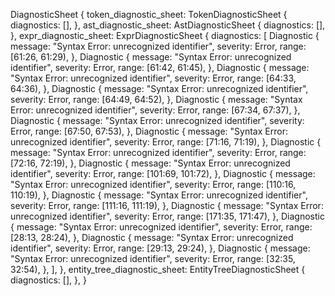 DiagnosticSheet {
    token_diagnostic_sheet: TokenDiagnosticSheet {
        diagnostics: [],
    },
    ast_diagnostic_sheet: AstDiagnosticSheet {
        diagnostics: [],
    },
    expr_diagnostic_sheet: ExprDiagnosticSheet {
        diagnostics: [
            Diagnostic {
                message: "Syntax Error: unrecognized identifier",
                severity: Error,
                range: [61:26, 61:29),
            },
            Diagnostic {
                message: "Syntax Error: unrecognized identifier",
                severity: Error,
                range: [61:42, 61:45),
            },
            Diagnostic {
                message: "Syntax Error: unrecognized identifier",
                severity: Error,
                range: [64:33, 64:36),
            },
            Diagnostic {
                message: "Syntax Error: unrecognized identifier",
                severity: Error,
                range: [64:49, 64:52),
            },
            Diagnostic {
                message: "Syntax Error: unrecognized identifier",
                severity: Error,
                range: [67:34, 67:37),
            },
            Diagnostic {
                message: "Syntax Error: unrecognized identifier",
                severity: Error,
                range: [67:50, 67:53),
            },
            Diagnostic {
                message: "Syntax Error: unrecognized identifier",
                severity: Error,
                range: [71:16, 71:19),
            },
            Diagnostic {
                message: "Syntax Error: unrecognized identifier",
                severity: Error,
                range: [72:16, 72:19),
            },
            Diagnostic {
                message: "Syntax Error: unrecognized identifier",
                severity: Error,
                range: [101:69, 101:72),
            },
            Diagnostic {
                message: "Syntax Error: unrecognized identifier",
                severity: Error,
                range: [110:16, 110:19),
            },
            Diagnostic {
                message: "Syntax Error: unrecognized identifier",
                severity: Error,
                range: [111:16, 111:19),
            },
            Diagnostic {
                message: "Syntax Error: unrecognized identifier",
                severity: Error,
                range: [171:35, 171:47),
            },
            Diagnostic {
                message: "Syntax Error: unrecognized identifier",
                severity: Error,
                range: [28:13, 28:24),
            },
            Diagnostic {
                message: "Syntax Error: unrecognized identifier",
                severity: Error,
                range: [29:13, 29:24),
            },
            Diagnostic {
                message: "Syntax Error: unrecognized identifier",
                severity: Error,
                range: [32:35, 32:54),
            },
        ],
    },
    entity_tree_diagnostic_sheet: EntityTreeDiagnosticSheet {
        diagnostics: [],
    },
}